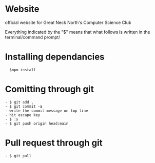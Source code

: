 # Website
official website for Great Neck North's Computer Science Club

Everything indicated by the "$" means that what follows is written in the terminal/command prompt/

 # Installing dependancies

    - $npm install 
  
 # Comitting through git 
    - $ git add .
    - $ git commit -a
    - write the commit message on top line 
    - hit escape key 
    - $ :x
    - $ git push origin head:main
  
  # Pull request through git 
  
    - $ git pull
  
  
